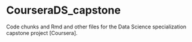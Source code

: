 # CourseraDS_capstone
Code chunks and Rmd and other files for the Data Science specialization capstone project [Coursera].
